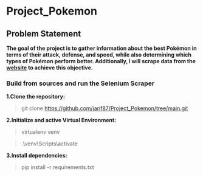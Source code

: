 # Project_Pokemon

## Problem Statement

**The goal of the project is to gather information about the best Pokémon in terms of their attack, defense, and speed, while also determining which types of Pokémon perform better. Additionally, I will scrape data from the [website](https://pokemondb.net/pokedex/all) to achieve this objective.**


### Build from sources and run the Selenium Scraper
**1.Clone the repository:**
>git clone https://github.com/jarif87/Project_Pokemon/tree/main.git

**2.Initialize and active Virtual Environment:**
>virtualenv venv

>.\venv\Scripts\activate

**3.Install dependencies:**
>pip install -r requirements.txt

